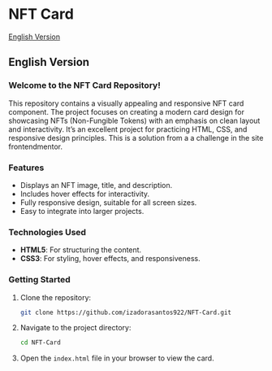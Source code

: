 # NFT Card

[English Version](#english-version)  

## English Version

### Welcome to the NFT Card Repository!

This repository contains a visually appealing and responsive NFT card component. The project focuses on creating a modern card design for showcasing NFTs (Non-Fungible Tokens) with an emphasis on clean layout and interactivity. It’s an excellent project for practicing HTML, CSS, and responsive design principles. This is a solution from a a challenge in the site frontendmentor.

### Features
- Displays an NFT image, title, and description.
- Includes hover effects for interactivity.
- Fully responsive design, suitable for all screen sizes.
- Easy to integrate into larger projects.

### Technologies Used
- **HTML5**: For structuring the content.
- **CSS3**: For styling, hover effects, and responsiveness.

### Getting Started

1. Clone the repository:
   ```bash
   git clone https://github.com/izadorasantos922/NFT-Card.git
   ```
2. Navigate to the project directory:
   ```bash
   cd NFT-Card
   ```
3. Open the `index.html` file in your browser to view the card.
